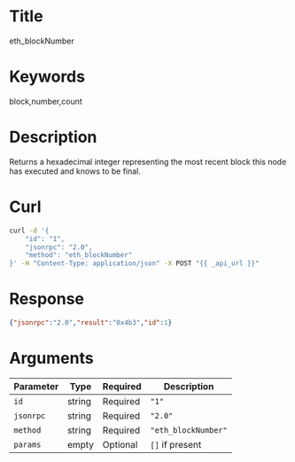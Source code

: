 # Title

eth_blockNumber

# Keywords

block,number,count

# Description

Returns a hexadecimal integer representing the most recent block this node has executed and knows to be final.

# Curl

```sh
curl -d '{
    "id": "1",
    "jsonrpc": "2.0",
    "method": "eth_blockNumber"
}' -H "Content-Type: application/json" -X POST "{{ _api_url }}"
```

# Response

```json
{"jsonrpc":"2.0","result":"0x4b3","id":1}
```

# Arguments

| Parameter | Type   | Required | Description         |
|-----------|--------|----------|---------------------|
| `id`      | string | Required | `"1"`               |
| `jsonrpc` | string | Required | `"2.0"`             |
| `method`  | string | Required | `"eth_blockNumber"` |
| `params`  | empty  | Optional | `[]` if present     |
